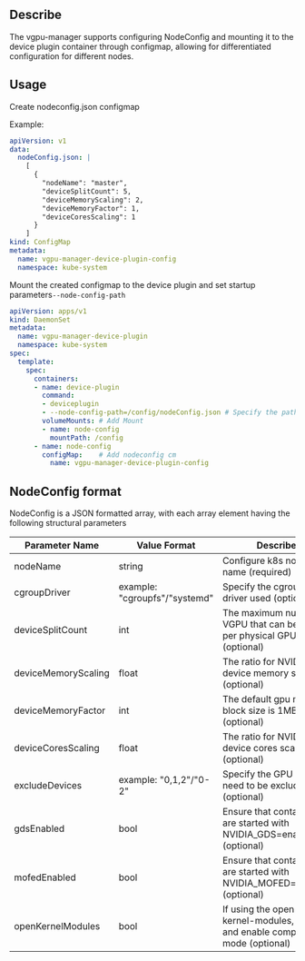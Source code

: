 ## Describe

The vgpu-manager supports configuring NodeConfig and mounting it to the device plugin container through configmap, allowing for differentiated configuration for different nodes.

## Usage

Create nodeconfig.json configmap

Example:
```yaml
apiVersion: v1
data:
  nodeConfig.json: |
    [
      {
        "nodeName": "master",
        "deviceSplitCount": 5,
        "deviceMemoryScaling": 2,
        "deviceMemoryFactor": 1,
        "deviceCoresScaling": 1
      }
    ]
kind: ConfigMap
metadata:
  name: vgpu-manager-device-plugin-config
  namespace: kube-system
```

Mount the created configmap to the device plugin and set startup parameters`--node-config-path`

```yaml
apiVersion: apps/v1
kind: DaemonSet
metadata:
  name: vgpu-manager-device-plugin
  namespace: kube-system
spec:
  template:
    spec:
      containers:
      - name: device-plugin
        command:
        - deviceplugin
        - --node-config-path=/config/nodeConfig.json # Specify the path of the nodeconfig file
        volumeMounts: # Add Mount
        - name: node-config
          mountPath: /config        
      - name: node-config
        configMap:    # Add nodeconfig cm
          name: vgpu-manager-device-plugin-config
```

## NodeConfig format

NodeConfig is a JSON formatted array, with each array element having the following structural parameters

| Parameter Name      | Value Format                  | Describe                                                                               |
|---------------------|-------------------------------|----------------------------------------------------------------------------------------|
| nodeName            | string                        | Configure k8s node name (required)                                                     |
| cgroupDriver        | example: "cgroupfs"/"systemd" | Specify the cgroup driver used (optional)                                              |
| deviceSplitCount    | int                           | The maximum number of VGPU that can be split per physical GPU (optional)               |
| deviceMemoryScaling | float                         | The ratio for NVIDIA device memory scaling (optional)                                  |
| deviceMemoryFactor  | int                           | The default gpu memory block size is 1MB (optional)                                    |
| deviceCoresScaling  | float                         | The ratio for NVIDIA device cores scaling (optional)                                   |
| excludeDevices      | example: "0,1,2"/"0-2"        | Specify the GPU IDs that need to be excluded (optional)                                |
| gdsEnabled          | bool                          | Ensure that containers are started with NVIDIA_GDS=enabled (optional)                  |
| mofedEnabled        | bool                          | Ensure that containers are started with NVIDIA_MOFED=enabled (optional)                |
| openKernelModules   | bool                          | If using the open-gpu-kernel-modules, open it and enable compatibility mode (optional) |
